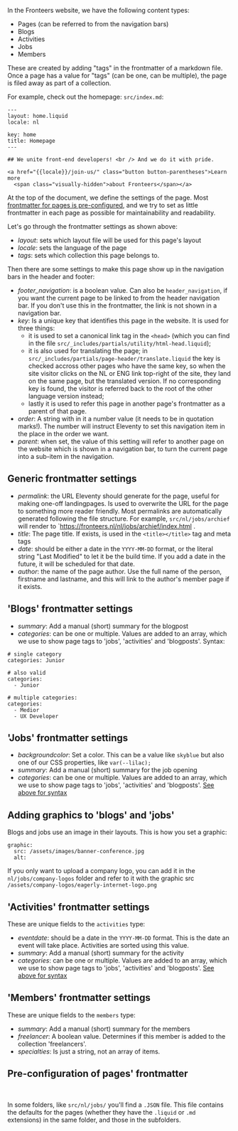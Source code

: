 In the Fronteers website, we have the following content types:

- Pages (can be referred to from the navigation bars)
- Blogs
- Activities
- Jobs
- Members

These are created by adding "tags" in the frontmatter of a markdown file. Once a page has a value for "tags" (can be one, can be multiple), the page is filed away as part of a collection.

For example, check out the homepage: `src/index.md`:

```
---
layout: home.liquid
locale: nl

key: home
title: Homepage
---

## We unite front-end developers! <br /> And we do it with pride.

<a href="{{locale}}/join-us/" class="button button-parentheses">Learn more
  <span class="visually-hidden">about Fronteers</span></a>
```

At the top of the document, we define the settings of the page. Most [frontmatter for pages is pre-configured](#pre-configuration-of-pages), and we try to set as little frontmatter in each page as possible for maintainability and readability.

Let's go through the frontmatter settings as shown above:

- _layout_: sets which layout file will be used for this page's layout
- _locale_: sets the language of the page
- _tags_: sets which collection this page belongs to.

Then there are some settings to make this page show up in the navigation bars in the header and footer:

- _footer_navigation_: is a boolean value. Can also be `header_navigation`, if you want the current page to be linked to from the header navigation bar. If you don't use this in the frontmatter, the link is not shown in a navigation bar.
- _key_: Is a unique key that identifies this page in the website. It is used for three things:
  - it is used to set a canonical link tag in the `<head>` (which you can find in the file `src/_includes/partials/utility/html-head.liquid`);
  - it is also used for translating the page; in `src/_includes/partials/page-header/translate.liquid` the key is checked accross other pages who have the same key, so when the site visitor clicks on the NL or ENG link top-right of the site, they land on the same page, but the translated version. If no corresponding key is found, the visitor is referred back to the root of the other language version instead;
  - lastly it is used to refer this page in another page's frontmatter as a parent of that page.
- _order_: A string with in it a number value (it needs to be in quotation marks!). The number will instruct Eleventy to set this navigation item in the place in the order we want.
- _parent_: when set, the value of this setting will refer to another page on the website which is shown in a navigation bar, to turn the current page into a sub-item in the navigation.

## Generic frontmatter settings

- _permalink_: the URL Eleventy should generate for the page, useful for making one-off landingpages. Is used to overwrite the URL for the page to something more reader friendly. Most permalinks are automatically generated following the file structure. For example, `src/nl/jobs/archief` will render to `https://fronteers.nl/nl/jobs/archief/index.html .
- _title_: The page title. If exists, is used in the `<title></title>` tag and meta tags
- _date_: should be either a date in the `YYYY-MM-DD` format, or the literal string "Last Modified" to let it be the build time. If you add a date in the future, it will be scheduled for that date.
- _author_: the name of the page author. Use the full name of the person, firstname and lastname, and this will link to the author's member page if it exists.

## 'Blogs' frontmatter settings

- _summary_: Add a manual (short) summary for the blogpost
- _categories_: can be one or multiple. Values are added to an array, which we use to show page tags to 'jobs', 'activities' and 'blogposts'. <span id="categories-syntax">Syntax:</span>

```
# single category
categories: Junior

# also valid
categories:
  - Junior

# multiple categories:
categories:
  - Medior
  - UX Developer
```

## 'Jobs' frontmatter settings

- _backgroundcolor_: Set a color. This can be a value like `skyblue` but also one of our CSS properties, like `var(--lilac);`
- _summary_: Add a manual (short) summary for the job opening
- _categories_: can be one or multiple. Values are added to an array, which we use to show page tags to 'jobs', 'activities' and 'blogposts'. [See above for syntax](#categories-syntax)

## Adding graphics to 'blogs' and 'jobs'

Blogs and jobs use an image in their layouts. This is how you set a graphic:

```
graphic:
  src: /assets/images/banner-conference.jpg
  alt:
```

If you only want to upload a company logo, you can add it in the `nl/jobs/company-logos` folder and refer to it with the graphic src `/assets/company-logos/eagerly-internet-logo.png`

## 'Activities' frontmatter settings

These are unique fields to the `activities` type:

- _eventdate_: should be a date in the `YYYY-MM-DD` format. This is the date an event will take place. Activities are sorted using this value.
- _summary_: Add a manual (short) summary for the activity
- _categories_: can be one or multiple. Values are added to an array, which we use to show page tags to 'jobs', 'activities' and 'blogposts'. [See above for syntax](#categories-syntax)

## 'Members' frontmatter settings

These are unique fields to the `members` type:

- _summary_: Add a manual (short) summary for the members
- _freelancer_: A boolean value. Determines if this member is added to the collection 'freelancers'.
- _specialties_: Is just a string, not an array of items.

## Pre-configuration of pages' frontmatter

<span id="pre-configuration-of-pages">&nbsp;</span>

In some folders, like `src/nl/jobs/` you'll find a `.JSON` file. This file contains the defaults for the pages (whether they have the `.liquid` or `.md` extensions) in the same folder, and those in the subfolders.
